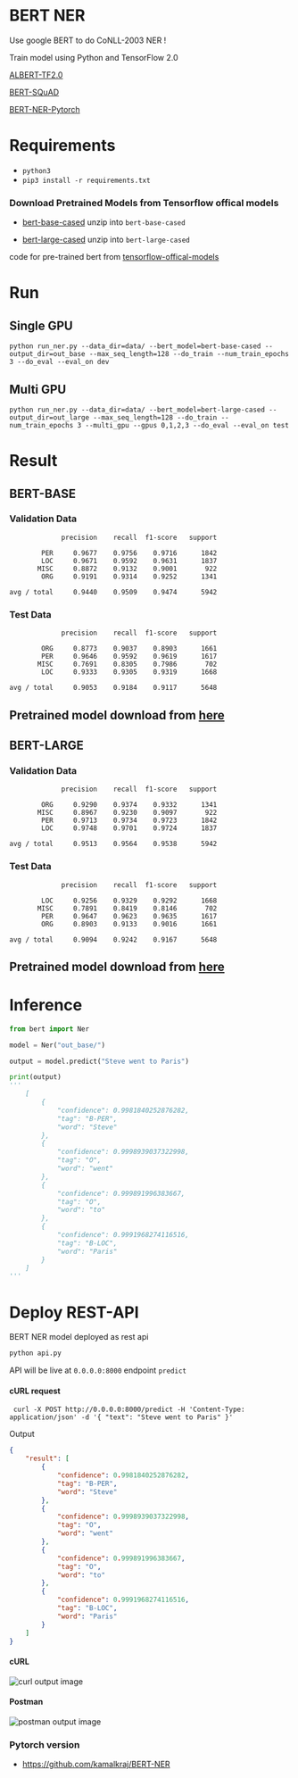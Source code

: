 # BERT NER

Use google BERT to do CoNLL-2003 NER !

Train model using Python and TensorFlow 2.0

[ALBERT-TF2.0](https://github.com/kamalkraj/ALBERT-TF2.0)

[BERT-SQuAD](https://github.com/kamalkraj/BERT-SQuAD)

[BERT-NER-Pytorch](https://github.com/kamalkraj/BERT-NER)


# Requirements

- `python3`
- `pip3 install -r requirements.txt`

### Download Pretrained Models from Tensorflow offical models
- [bert-base-cased](https://storage.googleapis.com/cloud-tpu-checkpoints/bert/tf_20/cased_L-12_H-768_A-12.tar.gz) unzip into `bert-base-cased`

- [bert-large-cased](https://storage.googleapis.com/cloud-tpu-checkpoints/bert/tf_20/cased_L-24_H-1024_A-16.tar.gz) unzip into `bert-large-cased`

code for pre-trained bert from [tensorflow-offical-models](https://github.com/tensorflow/models/tree/master/official/nlp) 

# Run

## Single GPU

`python run_ner.py --data_dir=data/ --bert_model=bert-base-cased --output_dir=out_base --max_seq_length=128 --do_train --num_train_epochs 3 --do_eval --eval_on dev`

## Multi GPU

`python run_ner.py --data_dir=data/ --bert_model=bert-large-cased --output_dir=out_large --max_seq_length=128 --do_train --num_train_epochs 3 --multi_gpu --gpus 0,1,2,3 --do_eval --eval_on test`

# Result

## BERT-BASE

### Validation Data
```
             precision    recall  f1-score   support

        PER     0.9677    0.9756    0.9716      1842
        LOC     0.9671    0.9592    0.9631      1837
       MISC     0.8872    0.9132    0.9001       922
        ORG     0.9191    0.9314    0.9252      1341

avg / total     0.9440    0.9509    0.9474      5942
```
### Test Data
```
             precision    recall  f1-score   support

        ORG     0.8773    0.9037    0.8903      1661
        PER     0.9646    0.9592    0.9619      1617
       MISC     0.7691    0.8305    0.7986       702
        LOC     0.9333    0.9305    0.9319      1668

avg / total     0.9053    0.9184    0.9117      5648
```
## Pretrained model download from [here](https://drive.google.com/file/d/1ZlQimY5xbkpS_1baO-ZtCZZef4MvG9__/view?usp=sharing)

## BERT-LARGE

### Validation Data
```
             precision    recall  f1-score   support

        ORG     0.9290    0.9374    0.9332      1341
       MISC     0.8967    0.9230    0.9097       922
        PER     0.9713    0.9734    0.9723      1842
        LOC     0.9748    0.9701    0.9724      1837

avg / total     0.9513    0.9564    0.9538      5942
```
### Test Data
```
             precision    recall  f1-score   support

        LOC     0.9256    0.9329    0.9292      1668
       MISC     0.7891    0.8419    0.8146       702
        PER     0.9647    0.9623    0.9635      1617
        ORG     0.8903    0.9133    0.9016      1661

avg / total     0.9094    0.9242    0.9167      5648
```
## Pretrained model download from [here](https://drive.google.com/file/d/1BZCKj_e_SXxlvg4rKUC0EI4BJXYssTVL/view?usp=sharing)

# Inference

```python
from bert import Ner

model = Ner("out_base/")

output = model.predict("Steve went to Paris")

print(output)
'''
    [
        {
            "confidence": 0.9981840252876282,
            "tag": "B-PER",
            "word": "Steve"
        },
        {
            "confidence": 0.9998939037322998,
            "tag": "O",
            "word": "went"
        },
        {
            "confidence": 0.999891996383667,
            "tag": "O",
            "word": "to"
        },
        {
            "confidence": 0.9991968274116516,
            "tag": "B-LOC",
            "word": "Paris"
        }
    ]
'''
```

# Deploy REST-API
BERT NER model deployed as rest api
```bash
python api.py
```
API will be live at `0.0.0.0:8000` endpoint `predict`
#### cURL request
` curl -X POST http://0.0.0.0:8000/predict -H 'Content-Type: application/json' -d '{ "text": "Steve went to Paris" }'`

Output
```json
{
    "result": [
        {
            "confidence": 0.9981840252876282,
            "tag": "B-PER",
            "word": "Steve"
        },
        {
            "confidence": 0.9998939037322998,
            "tag": "O",
            "word": "went"
        },
        {
            "confidence": 0.999891996383667,
            "tag": "O",
            "word": "to"
        },
        {
            "confidence": 0.9991968274116516,
            "tag": "B-LOC",
            "word": "Paris"
        }
    ]
}
```
#### cURL 
![curl output image](/img/curl.png)
#### Postman
![postman output image](/img/postman.png)


### Pytorch version

- https://github.com/kamalkraj/BERT-NER
